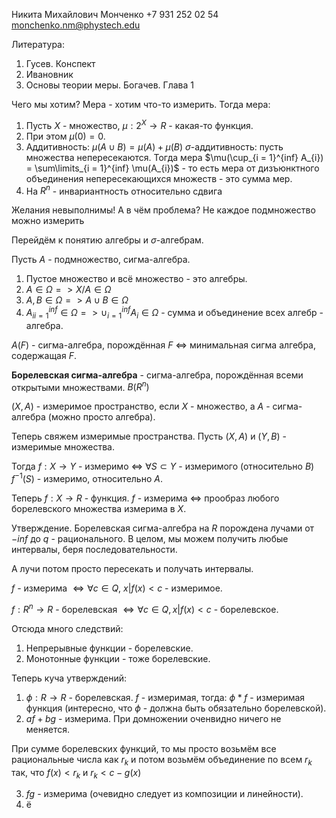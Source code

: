 Никита Михайлович Монченко
+7 931 252 02 54
monchenko.nm@phystech.edu

Литература:
1. Гусев. Конспект
2. Ивановник
3. Основы теории меры. Богачев. Глава 1

Чего мы хотим?
Мера - хотим что-то измерить.
Тогда мера:
1. Пусть $X$ - множество, $\mu: 2^{X} \rightarrow R$ - какая-то функция.
2. При этом $\mu(0) = 0$.
3. Аддитивность: $\mu(A \cup B) = \mu(A) + \mu(B)$
$\sigma$-аддитивность: пусть множества непересекаются.
Тогда мера $\mu(\cup_{i = 1}^{inf} A_{i}) = \sum\limits_{i = 1}^{inf} \mu(A_{i})$ - то есть мера от дизъюнктного объединения непересекающихся множеств - это сумма мер.
4. На $R^{n}$ - инвариантность относительно сдвига

Желания невыполнимы! А в чём проблема? Не каждое подмножество можно измерить

Перейдём к понятию алгебры и $\sigma$-алгебрам.

Пусть $A$ - подмножество, сигма-алгебра.

1. Пустое множество и всё множество - это алгебры.
2. $A \in \Omega => X / A \in \Omega$
3. $A, B \in \Omega => A \cup B \in \Omega$
4. ${A_{i}}_{i=1}^{inf} \in \Omega => \cup_{i=1}^{inf}A_{i}\in \Omega$ - сумма и объединение всех алгебр - алгебра.

$A(F)$ - сигма-алгебра, порождённая $F$ $\iff$ минимальная сигма алгебра, содержащая $F$.

**Борелевская сигма-алгебра** - сигма-алгебра, порождённая всеми открытыми множествами.
$B(R^{n})$

$(X, A)$ - измеримое пространство, если $X$ - множество, а $A$ - сигма-алгебра (можно просто алгебра).

Теперь свяжем измеримые пространства. Пусть $(X, A)$ и $(Y, B)$ - измеримые множества.

Тогда  $f: X \rightarrow Y$ - измеримо $\iff$ $\forall S \subset Y$ - измеримого (относительно $B$) $f^{-1}(S)$ - измеримо, относительно $A$.

Теперь $f: X \rightarrow R$ - функция.
$f$ - измерима $\iff$ прообраз любого борелевского множества измерима в $X$.

Утверждение. Борелевская сигма-алгебра на $R$ порождена лучами от $-inf$ до $q$ - рационального. В целом, мы можем получить любые интервалы, беря последовательности.

А лучи потом просто пересекать и получать интервалы.

$f$ - измерима $\iff \forall c \in Q$, $x | f(x) < c$ - измеримое.

$f: R^{n} \rightarrow R$ - борелевская $\iff \forall c \in Q, x | f(x) < c$ - борелевское.

Отсюда много следствий:

1. Непрерывные функции - борелевские.
2. Монотонные функции - тоже борелевские.

Теперь куча утверждений:

1. $\phi: R \rightarrow R$ - борелевская. $f$ - измеримая, тогда:
$\phi * f$ - измеримая функция (интересно, что $\phi$ - должна быть обязательно борелевской).
2. $af + bg$ - измерима.
При домножении оченвидно ничего не меняется.

При сумме борелевских функций, то мы просто возьмём все рациональные числа как $r_{k}$ и потом возьмём объединение по всем $r_{k}$ так, что $f(x) < r_{k}$ и $r_{k} < c - g(x)$

3. $fg$ - измерима (очевидно следует из композиции и линейности).
4. ё

